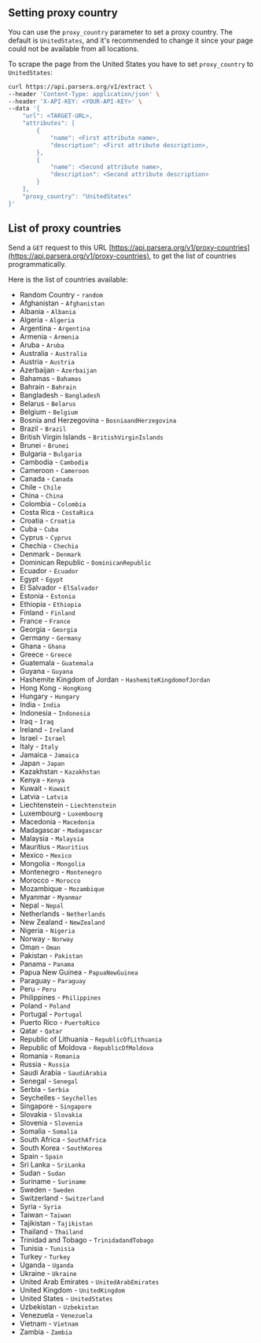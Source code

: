 ## Setting proxy country
You can use the `proxy_country` parameter to set a proxy country. The default is `UnitedStates`, and it's recommended to change it since your page could not be available from all locations.

To scrape the page from the United States you have to set `proxy_country` to `UnitedStates`:
```bash
curl https://api.parsera.org/v1/extract \
--header 'Content-Type: application/json' \
--header 'X-API-KEY: <YOUR-API-KEY>' \
--data '{
    "url": <TARGET-URL>,
    "attributes": [
        {
            "name": <First attribute name>,
            "description": <First attribute description>,
        },
        {
            "name": <Second attribute name>,
            "description": <Second attribute description>
        }
    ],
    "proxy_country": "UnitedStates"
}'

```

## List of proxy countries

Send a `GET` request to this URL [https://api.parsera.org/v1/proxy-countries](https://api.parsera.org/v1/proxy-countries), to get the list of countries programmatically.

Here is the list of countries available:

- Random Country - `random`
- Afghanistan - `Afghanistan`
- Albania - `Albania`
- Algeria - `Algeria`
- Argentina - `Argentina`
- Armenia - `Armenia`
- Aruba - `Aruba`
- Australia - `Australia`
- Austria - `Austria`
- Azerbaijan - `Azerbaijan`
- Bahamas - `Bahamas`
- Bahrain - `Bahrain`
- Bangladesh - `Bangladesh`
- Belarus - `Belarus`
- Belgium - `Belgium`
- Bosnia and Herzegovina - `BosniaandHerzegovina`
- Brazil - `Brazil`
- British Virgin Islands - `BritishVirginIslands`
- Brunei - `Brunei`
- Bulgaria - `Bulgaria`
- Cambodia - `Cambodia`
- Cameroon - `Cameroon`
- Canada - `Canada`
- Chile - `Chile`
- China - `China`
- Colombia - `Colombia`
- Costa Rica - `CostaRica`
- Croatia - `Croatia`
- Cuba - `Cuba`
- Cyprus - `Cyprus`
- Chechia - `Chechia`
- Denmark - `Denmark`
- Dominican Republic - `DominicanRepublic`
- Ecuador - `Ecuador`
- Egypt - `Egypt`
- El Salvador - `ElSalvador`
- Estonia - `Estonia`
- Ethiopia - `Ethiopia`
- Finland - `Finland`
- France - `France`
- Georgia - `Georgia`
- Germany - `Germany`
- Ghana - `Ghana`
- Greece - `Greece`
- Guatemala - `Guatemala`
- Guyana - `Guyana`
- Hashemite Kingdom of Jordan - `HashemiteKingdomofJordan`
- Hong Kong - `HongKong`
- Hungary - `Hungary`
- India - `India`
- Indonesia - `Indonesia`
- Iraq - `Iraq`
- Ireland - `Ireland`
- Israel - `Israel`
- Italy - `Italy`
- Jamaica - `Jamaica`
- Japan - `Japan`
- Kazakhstan - `Kazakhstan`
- Kenya - `Kenya`
- Kuwait - `Kuwait`
- Latvia - `Latvia`
- Liechtenstein - `Liechtenstein`
- Luxembourg - `Luxembourg`
- Macedonia - `Macedonia`
- Madagascar - `Madagascar`
- Malaysia - `Malaysia`
- Mauritius - `Mauritius`
- Mexico - `Mexico`
- Mongolia - `Mongolia`
- Montenegro - `Montenegro`
- Morocco - `Morocco`
- Mozambique - `Mozambique`
- Myanmar - `Myanmar`
- Nepal - `Nepal`
- Netherlands - `Netherlands`
- New Zealand - `NewZealand`
- Nigeria - `Nigeria`
- Norway - `Norway`
- Oman - `Oman`
- Pakistan - `Pakistan`
- Panama - `Panama`
- Papua New Guinea - `PapuaNewGuinea`
- Paraguay - `Paraguay`
- Peru - `Peru`
- Philippines - `Philippines`
- Poland - `Poland`
- Portugal - `Portugal`
- Puerto Rico - `PuertoRico`
- Qatar - `Qatar`
- Republic of Lithuania - `RepublicOfLithuania`
- Republic of Moldova - `RepublicOfMoldova`
- Romania - `Romania`
- Russia - `Russia`
- Saudi Arabia - `SaudiArabia`
- Senegal - `Senegal`
- Serbia - `Serbia`
- Seychelles - `Seychelles`
- Singapore - `Singapore`
- Slovakia - `Slovakia`
- Slovenia - `Slovenia`
- Somalia - `Somalia`
- South Africa - `SouthAfrica`
- South Korea - `SouthKorea`
- Spain - `Spain`
- Sri Lanka - `SriLanka`
- Sudan - `Sudan`
- Suriname - `Suriname`
- Sweden - `Sweden`
- Switzerland - `Switzerland`
- Syria - `Syria`
- Taiwan - `Taiwan`
- Tajikistan - `Tajikistan`
- Thailand - `Thailand`
- Trinidad and Tobago - `TrinidadandTobago`
- Tunisia - `Tunisia`
- Turkey - `Turkey`
- Uganda - `Uganda`
- Ukraine - `Ukraine`
- United Arab Emirates - `UnitedArabEmirates`
- United Kingdom - `UnitedKingdom`
- United States - `UnitedStates`
- Uzbekistan - `Uzbekistan`
- Venezuela - `Venezuela`
- Vietnam - `Vietnam`
- Zambia - `Zambia`